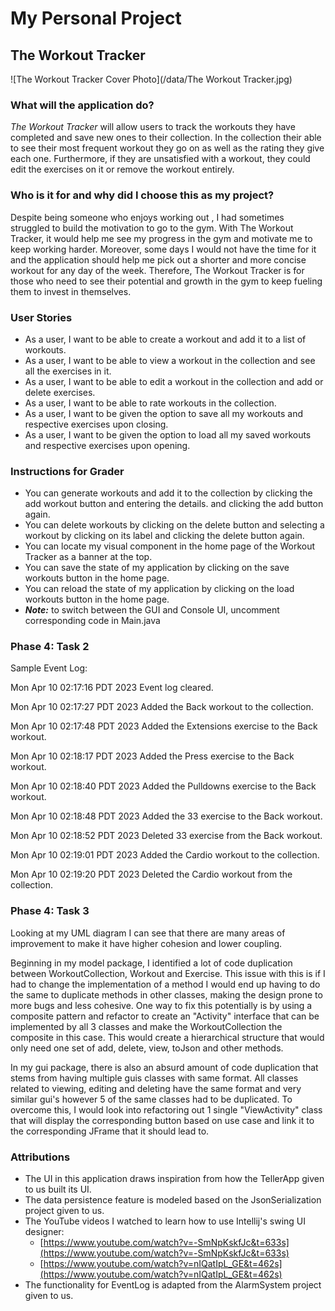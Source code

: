 # My Personal Project

## The Workout Tracker


![The Workout Tracker Cover Photo](/data/The Workout Tracker.jpg)


### What will the application do?
*The Workout Tracker* will allow users to track the workouts they have completed and save new ones to their collection.
In the collection their able to see their most frequent workout they go on as well as the rating they give each one. 
Furthermore, if they are unsatisfied with a workout, they could edit the exercises on it or remove the workout entirely.



### Who is it for and why did I choose this as my project?
Despite being someone who enjoys working out , I had sometimes struggled to build the motivation to go to the gym. With
The Workout Tracker, it would help me see my progress in the gym and motivate me to keep working harder. Moreover, some
days I would not have the time for it and the application should help me pick out a shorter and more concise workout
for any day of the week. Therefore, The Workout Tracker is for those who need to see their potential and growth in the
gym to keep fueling them to invest in themselves. 



### User Stories
- As a user, I want to be able to create a workout and add it to a list of workouts.
- As a user, I want to be able to view a workout in the collection and see all the exercises in it.
- As a user, I want to be able to edit a workout in the collection and add or delete exercises.
- As a user, I want to be able to rate workouts in the collection.
- As a user, I want to be given the option to save all my workouts and respective exercises upon closing.
- As a user, I want to be given the option to load all my saved workouts and respective exercises upon opening.

### Instructions for Grader
- You can generate workouts and add it to the collection by clicking the add workout button and entering the details.
  and clicking the add button again.
- You can delete workouts by clicking on the delete button and selecting a workout by clicking on its label and clicking the delete button again. 
- You can locate my visual component in the home page of the Workout Tracker as a banner at the top.
- You can save the state of my application by clicking on the save workouts button in the home page.
- You can reload the state of my application by clicking on the load workouts button in the home page.
- ***Note:*** to switch between the GUI and Console UI, uncomment corresponding code in Main.java


### Phase 4: Task 2
Sample Event Log:

Mon Apr 10 02:17:16 PDT 2023
Event log cleared.

Mon Apr 10 02:17:27 PDT 2023
Added the Back workout to the collection.

Mon Apr 10 02:17:48 PDT 2023
Added the Extensions exercise to the Back workout.

Mon Apr 10 02:18:17 PDT 2023
Added the Press exercise to the Back workout.

Mon Apr 10 02:18:40 PDT 2023
Added the Pulldowns exercise to the Back workout.

Mon Apr 10 02:18:48 PDT 2023
Added the 33 exercise to the Back workout.

Mon Apr 10 02:18:52 PDT 2023
Deleted 33 exercise from the Back workout.

Mon Apr 10 02:19:01 PDT 2023
Added the Cardio workout to the collection.

Mon Apr 10 02:19:20 PDT 2023
Deleted the Cardio workout from the collection.


### Phase 4: Task 3
Looking at my UML diagram I can see that there are many areas of improvement to make it have higher cohesion and lower 
coupling.

Beginning in my model package, I identified a lot of code duplication between WorkoutCollection,
Workout and Exercise. This issue with this is if I had to change the implementation of a method I would end up having to do the same 
to duplicate methods in other classes, making the design prone to more bugs and less cohesive. One way to fix this potentially 
is by using a composite pattern and refactor to create an "Activity" interface that can be implemented by all 3 classes and make 
the WorkoutCollection the composite in this case. This would create a hierarchical structure that would only need one set of add, delete, 
view, toJson and other methods.

In my gui package, there is also an absurd amount of code duplication that stems from having multiple guis classes with same format.
All classes related to viewing, editing and deleting have the same format and very similar gui's however 5 of the same classes had to
be duplicated. To overcome this, I would look into refactoring out 1 single "ViewActivity" class that will display the corresponding button based
on use case and link it to the corresponding JFrame that it should lead to. 

### Attributions
- The UI in this application draws inspiration from how the TellerApp given to us built its UI.
- The data persistence feature is modeled based on the JsonSerialization project given to us.
- The YouTube videos I watched to learn how to use Intellij's swing UI designer:
    - [https://www.youtube.com/watch?v=-SmNpKskfJc&t=633s](https://www.youtube.com/watch?v=-SmNpKskfJc&t=633s)
    - [https://www.youtube.com/watch?v=nIQatIpL_GE&t=462s](https://www.youtube.com/watch?v=nIQatIpL_GE&t=462s) 
- The functionality for EventLog is adapted from the AlarmSystem project given to us.